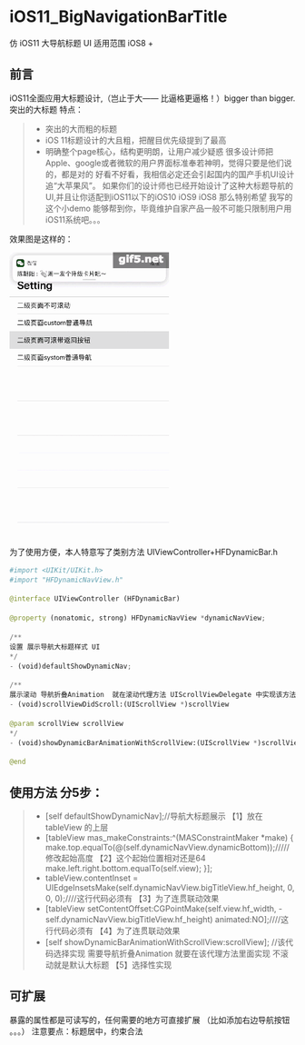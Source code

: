 # iOS11_BigNavigationBarTitle
仿 iOS11 大导航标题 UI
适用范围 iOS8 +
## 前言
iOS11全面应用大标题设计,（岂止于大—— 比逼格更逼格！）bigger than bigger. 
突出的大标题 特点：
> *  突出的大而粗的标题
> *  iOS 11标题设计的大且粗，把醒目优先级提到了最高
> *  明确整个page核心，结构更明朗，让用户减少疑惑
很多设计师把Apple、google或者微软的用户界面标准奉若神明，觉得只要是他们说的，都是对的 好看不好看，我相信必定还会引起国内的国产手机UI设计追“大苹果风”。
如果你们的设计师也已经开始设计了这种大标题导航的UI,并且让你适配到iOS11以下的iOS10 iOS9 iOS8 那么特别希望 我写的 这个小demo 能够帮到你，毕竟维护自家产品一般不可能只限制用户用iOS11系统吧。。。

效果图是这样的：

 ![image]( https://github.com/Li-Qun/iOS11_BigNavigationBarTitle/blob/master/iOS11_BigNavTitleDemo/show.gif )
 
 为了使用方便，本人特意写了类别方法 UIViewController+HFDynamicBar.h
 
 ```python
 #import <UIKit/UIKit.h>
#import "HFDynamicNavView.h"

@interface UIViewController (HFDynamicBar)

@property (nonatomic, strong) HFDynamicNavView *dynamicNavView;

/**
 设置 展示导航大标题样式 UI
 */
- (void)defaultShowDynamicNav;

/**
 展示滚动 导航折叠Animation  就在滚动代理方法 UIScrollViewDelegate 中实现该方法
 - (void)scrollViewDidScroll:(UIScrollView *)scrollView

 @param scrollView scrollView
 */
- (void)showDynamicBarAnimationWithScrollView:(UIScrollView *)scrollView;

@end
 ```
## 使用方法 分5步：
> *  [self defaultShowDynamicNav];//导航大标题展示  【1】放在tableView 的上层
> *  [tableView mas_makeConstraints:^(MASConstraintMaker *make) {
        make.top.equalTo(@(self.dynamicNavView.dynamicBottom));/////修改起始高度 【2】这个起始位置相对还是64
        make.left.right.bottom.equalTo(self.view);
    }];
> *  tableView.contentInset = UIEdgeInsetsMake(self.dynamicNavView.bigTitleView.hf_height, 0, 0, 0);////这行代码必须有 【3】为了连贯联动效果
> *  [tableView setContentOffset:CGPointMake(self.view.hf_width, - self.dynamicNavView.bigTitleView.hf_height) animated:NO];////这行代码必须有 【4】为了连贯联动效果
> * [self showDynamicBarAnimationWithScrollView:scrollView]; //该代码选择实现 需要导航折叠Animation 就要在该代理方法里面实现 不滚动就是默认大标题 【5】选择性实现
    
 ## 可扩展  
 
 暴露的属性都是可读写的，任何需要的地方可直接扩展 （比如添加右边导航按钮 。。。）
 注意要点：标题居中，约束合法
